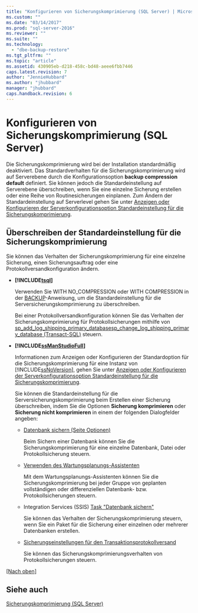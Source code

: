 ```yaml
---
title: "Konfigurieren von Sicherungskomprimierung (SQL Server) | Microsoft Docs"
ms.custom: ""
ms.date: "03/14/2017"
ms.prod: "sql-server-2016"
ms.reviewer: ""
ms.suite: ""
ms.technology: 
  - "dbe-backup-restore"
ms.tgt_pltfrm: ""
ms.topic: "article"
ms.assetid: 430905eb-d218-458c-bd48-aeee6fbb7446
caps.latest.revision: 7
author: "JennieHubbard"
ms.author: "jhubbard"
manager: "jhubbard"
caps.handback.revision: 6
---
```

# Konfigurieren von Sicherungskomprimierung (SQL Server)
  Die Sicherungskomprimierung wird bei der Installation standardmäßig deaktiviert. Das Standardverhalten für die Sicherungskomprimierung wird auf Serverebene durch die Konfigurationsoption **backup compression default** definiert. Sie können jedoch die Standardeinstellung auf Serverebene überschreiben, wenn Sie eine einzelne Sicherung erstellen oder eine Reihe von Routinesicherungen einplanen. Zum Ändern der Standardeinstellung auf Serverlevel gehen Sie unter [Anzeigen oder Konfigurieren der Serverkonfigurationsoption Standardeinstellung für die Sicherungskomprimierung](../../database-engine/configure-windows/view-or-configure-the-backup-compression-default-server-configuration-option.md).  
  
## Überschreiben der Standardeinstellung für die Sicherungskomprimierung  
 Sie können das Verhalten der Sicherungskomprimierung für eine einzelne Sicherung, einen Sicherungsauftrag oder eine Protokollversandkonfiguration ändern.  
  
-   **[!INCLUDE[tsql](../../includes/tsql-md.md)]**  
  
     Verwenden Sie WITH NO_COMPRESSION oder WITH COMPRESSION in der [BACKUP](../../t-sql/statements/backup-transact-sql.md)-Anweisung, um die Standardeinstellung für die Serversicherungskomprimierung zu überschreiben.  
  
     Bei einer Protokollversandkonfiguration können Sie das Verhalten der Sicherungskomprimierung für Protokollsicherungen mithilfe von [sp_add_log_shipping_primary_database](../../relational-databases/system-stored-procedures/sp-add-log-shipping-primary-database-transact-sql.md)[sp_change_log_shipping_primary_database &#40;Transact-SQL&#41;](../../relational-databases/system-stored-procedures/sp-change-log-shipping-primary-database-transact-sql.md) steuern.  
  
-   **[!INCLUDE[ssManStudioFull](../../includes/ssmanstudiofull-md.md)]**  
  
     Informationen zum Anzeigen oder Konfigurieren der Standardoption für die Sicherungskomprimierung für eine Instanz von [!INCLUDE[ssNoVersion](../../includes/ssnoversion-md.md)], gehen Sie unter [Anzeigen oder Konfigurieren der Serverkonfigurationsoption Standardeinstellung für die Sicherungskomprimierung](../../database-engine/configure-windows/view-or-configure-the-backup-compression-default-server-configuration-option.md).  
  
     Sie können die Standardeinstellung für die Serversicherungskomprimierung beim Erstellen einer Sicherung überschreiben, indem Sie die Optionen **Sicherung komprimieren** oder **Sicherung nicht komprimieren** in einem der folgenden Dialogfelder angeben:  
  
    -   [Datenbank sichern (Seite Optionen)](../../relational-databases/backup-restore/back-up-database-backup-options-page.md)  
  
         Beim Sichern einer Datenbank können Sie die Sicherungskomprimierung für eine einzelne Datenbank, Datei oder Protokollsicherung steuern.  
  
    -   [Verwenden des Wartungsplanungs-Assistenten](../../relational-databases/maintenance-plans/use-the-maintenance-plan-wizard.md)  
  
         Mit dem Wartungsplanungs-Assistenten können Sie die Sicherungskomprimierung bei jeder Gruppe von geplanten vollständigen oder differenziellen Datenbank- bzw. Protokollsicherungen steuern.  
  
    -   Integration Services (SSIS) [Task "Datenbank sichern"](../../integration-services/control-flow/back-up-database-task.md)  
  
         Sie können das Verhalten der Sicherungskomprimierung steuern, wenn Sie ein Paket für die Sicherung einer einzelnen oder mehrerer Datenbanken erstellen.  
  
    -   [Sicherungseinstellungen für den Transaktionsprotokollversand](../../relational-databases/databases/log-shipping-transaction-log-backup-settings.md)  
  
         Sie können das Sicherungskomprimierungsverhalten von Protokollsicherungen steuern.  
  
 [&#91;Nach oben&#93;](#Top)  
  
## Siehe auch  
 [Sicherungskomprimierung &#40;SQL Server&#41;](../../relational-databases/backup-restore/backup-compression-sql-server.md)  
  
  